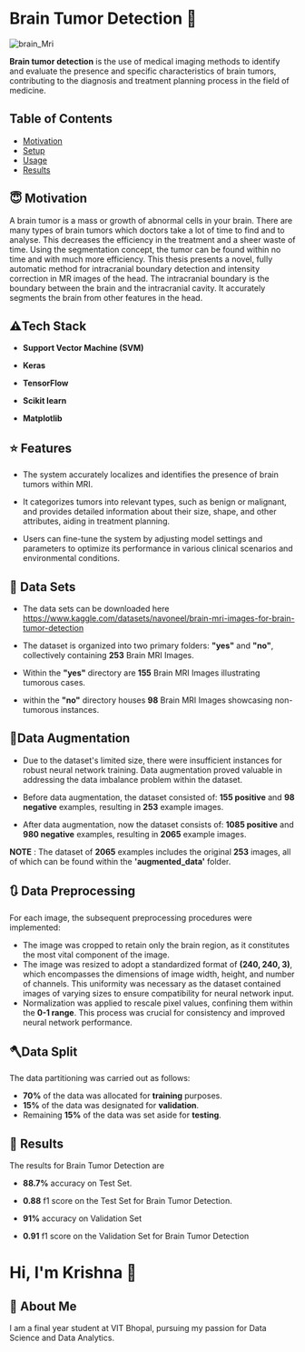 
# Brain Tumor Detection 🧠

![brain_Mri](https://github.com/krishnah1/Brain_Tumor_Detection/assets/65085409/2bd6457b-eb0b-42b6-8255-ac85af2c90e4)


**Brain tumor detection** is the use of medical imaging methods to identify and evaluate the presence and specific characteristics of brain tumors, contributing to the diagnosis and treatment planning process in the field of medicine.

## Table of Contents

- [Motivation](#Motivation)
- [Setup](#setup)
- [Usage](#usage)
- [Results](#Results)

## 😇 Motivation

A brain tumor is a mass or growth of abnormal cells in your brain. There are many types of brain tumors which doctors take a lot of time to find and to analyse. This decreases the efficiency in the treatment and a sheer waste of time. Using the segmentation concept, the tumor can be found within
no time and with much more efficiency. This thesis presents a novel, fully automatic method for intracranial boundary detection and intensity correction in MR images of the head. The intracranial boundary is the boundary between the brain and the intracranial cavity. It accurately segments the brain from other features in the head.
## ⚠️Tech Stack

- **Support Vector Machine (SVM)**

- **Keras**

- **TensorFlow** 

- **Scikit learn** 

- **Matplotlib** 


## ⭐ Features

- The system accurately localizes and identifies the presence of brain tumors within MRI.

-  It categorizes tumors into relevant types, such as benign or malignant, and provides detailed information about their size, shape, and other attributes, aiding in treatment planning.

- Users can fine-tune the system by adjusting model settings and parameters to optimize its performance in various clinical scenarios and environmental conditions.
## 📂 Data Sets
- The data sets can be downloaded here https://www.kaggle.com/datasets/navoneel/brain-mri-images-for-brain-tumor-detection

- The dataset is organized into two primary folders: **"yes"** and **"no"**, collectively containing **253** Brain MRI Images. 
- Within the **"yes"** directory are **155** Brain MRI Images illustrating tumorous cases. 
- within the **"no"** directory houses **98** Brain MRI Images showcasing non-tumorous instances.

## 🌱Data Augmentation

- Due to the dataset's limited size, there were insufficient instances for robust neural network training. Data augmentation proved valuable in addressing the data imbalance problem within the dataset.

- Before data augmentation, the dataset consisted of: **155 positive** and **98 negative** examples, resulting in **253** example images.

- After data augmentation, now the dataset consists of: **1085 positive** and **980 negative** examples, resulting in **2065** example images. 

**NOTE** : The dataset of **2065** examples includes the original **253** images, all of which can be found within the **'augmented_data'** folder.





## 🔃 Data Preprocessing 

For each image, the subsequent preprocessing procedures were implemented:

- The image was cropped to retain only the brain region, as it constitutes the most vital component of the image.
- The image was resized to adopt a standardized format of **(240, 240, 3)**, which encompasses the dimensions of image width, height, and number of channels. This uniformity was necessary as the dataset contained images of varying sizes to ensure compatibility for neural network input.
- Normalization was applied to rescale pixel values, confining them within the **0-1 range**. This process was crucial for consistency and improved neural network performance.
## 🪓Data Split

The data partitioning was carried out as follows:

- **70%** of the data was allocated for **training** purposes.
- **15%** of the data was designated for **validation**.
- Remaining **15%** of the data was set aside for **testing**.
## 🔑 Results
The results for Brain Tumor Detection are 

- **88.7%** accuracy on Test Set. 

- **0.88** f1 score on the Test Set for Brain Tumor Detection.

- **91%** accuracy on Validation Set

- **0.91** f1 score on the Validation Set for Brain Tumor Detection
# Hi, I'm Krishna 👋


## 🚀 About Me
I am a final year student at VIT Bhopal, pursuing my passion for Data Science and Data Analytics.
